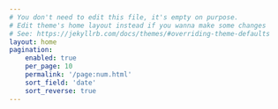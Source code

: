 ```yaml
---
# You don't need to edit this file, it's empty on purpose.
# Edit theme's home layout instead if you wanna make some changes
# See: https://jekyllrb.com/docs/themes/#overriding-theme-defaults
layout: home
pagination:
    enabled: true
    per_page: 10
    permalink: '/page:num.html'
    sort_field: 'date'
    sort_reverse: true
---
```

